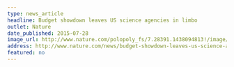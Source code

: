 ```yaml
---
type: news_article
headline: Budget showdown leaves US science agencies in limbo
outlet: Nature
date_published: 2015-07-28
image_url: http://www.nature.com/polopoly_fs/7.28391.1438094813!/image/funding.png_gen/derivatives/landscape_630/funding.png
address: http://www.nature.com/news/budget-showdown-leaves-us-science-agencies-in-limbo-1.18087
featured: no
---
```

